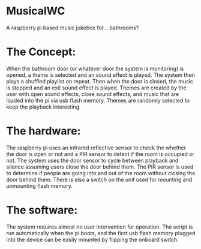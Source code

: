 # MusicalWC

A raspberry pi based music jukebox for... bathrooms?

# The Concept:
When the bathroom door (or whatever door the system is monitoring) is opened, a theme is selected and an sound effect is played. The system then plays a shuffled playlist on repeat. Then when the door is closed, the music is stopped and an exit sound effect is played. Themes are created by the user with open sound effects, close sound effects, and music that are loaded into the pi via usb flash memory. Themes are randomly selected to keep the playback interesting.

# The hardware:
The raspberry pi uses an infrared reflective sensor to check the whether the door is open or not and a PIR sensor to detect if the room is occupied or not. The system uses the door sensor to cycle between playback and silence assuming users close the door behind them. The PIR sensor is used to determine if people are going into and out of the room without closing the door behind them. There is also a switch on the unit used for mounting and unmounting flash memory.

# The software:
The system requires almost no user intervention for operation. The script is run automatically when the pi boots, and the first usb flash memory plugged into the device can be easily mounted by flipping the onboard switch.
